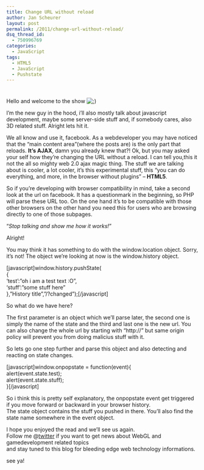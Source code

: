 ```yaml
---
title: Change URL without reload
author: Jan Scheurer
layout: post
permalink: /2011/change-url-without-reload/
dsq_thread_id:
  - 750996769
categories:
  - JavaScript
tags:
  - HTML5
  - JavaScript
  - Pushstate
---
```

# 

Hello and welcome to the show ![;)][1] 

 [1]: http://blog.codestars.eu/wp-includes/images/smilies/icon_wink.gif

I’m the new guy in the hood, i’ll also mostly talk about javascript development, maybe some server-side stuff and, if somebody cares, also 3D related stuff. Alright lets hit it.

We all know and use it, facebook. As a webdeveloper you may have noticed that the “main content area”(where the posts are) is the only part that reloads. **It’s AJAX**, damn you already knew that?! Ok, but you may asked your self how they’re changing the URL without a reload. I can tell you,this it not the all so mighty web 2.0 ajax magic thing. The stuff we are talking about is cooler, a lot cooler, it’s this experimental stuff, this “you can do everything, and more, in the browser without plugins” – **HTML5**.

So if you’re developing with browser compatibility in mind, take a second look at the url on facebook. It has a questionmark in the beginning, so PHP will parse these URL too. On the one hand it’s to be compatible with those other browsers on the other hand you need this for users who are browsing directly to one of those subpages.

“*Stop talking and show me how it works!*”

Alright!

You may think it has something to do with the window.location object. Sorry, it’s not! The object we’re looking at now is the window.history object.

[javascript]window.history.pushState(  
{  
‘test’:”oh i am a test text :O”,  
‘stuff’:”some stuff here”  
},”History title”,”/?changed”);[/javascript]

So what do we have here?

The first parameter is an object which we’ll parse later, the second one is simply the name of the state and the third and last one is the new url. You can also change the whole url by starting with “http://” but same origin policy will prevent you from doing malicius stuff with it.

So lets go one step further and parse this object and also detecting and reacting on state changes.

[javascript]window.onpopstate = function(event){  
alert(event.state.test);  
alert(event.state.stuff);  
}[/javascript]

So i think this is pretty self explanatory, the onpopstate event get triggered if you move forward or backward in your browser history.  
The state object contains the stuff you pushed in there. You’ll also find the state name somewhere in the event object.

I hope you enjoyed the read and we’ll see us again.  
Follow me @[twitter][2] if you want to get news about WebGL and gamedevelopment related topics  
and stay tuned to this blog for bleeding edge web technology informations.

 [2]: http://twitter.com/#!/LJ_1102 "twitter"

see ya!

